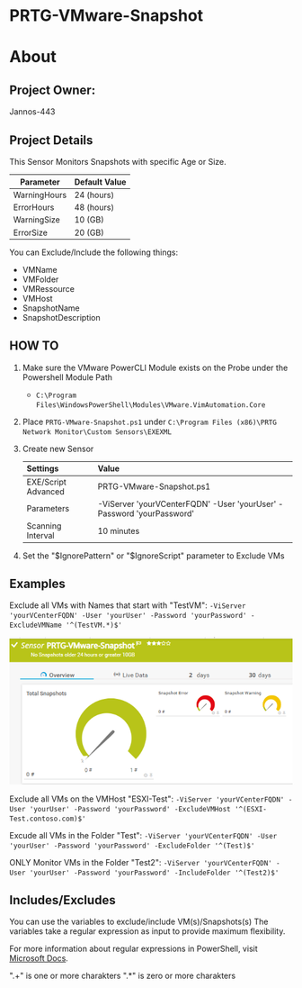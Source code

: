 # PRTG-VMware-Snapshot
# About

## Project Owner:

Jannos-443

## Project Details

This Sensor Monitors Snapshots with specific Age or Size.

| Parameter | Default Value |
| --- | --- |
| WarningHours | 24 (hours) |
| ErrorHours | 48 (hours) |
| WarningSize | 10 (GB) |
| ErrorSize | 20 (GB) |

You can Exclude/Include the following things:
 - VMName
 - VMFolder
 - VMRessource
 - VMHost
 - SnapshotName
 - SnapshotDescription

## HOW TO

1. Make sure the VMware PowerCLI Module exists on the Probe under the Powershell Module Path
   - `C:\Program Files\WindowsPowerShell\Modules\VMware.VimAutomation.Core`


2. Place `PRTG-VMware-Snapshot.ps1` under `C:\Program Files (x86)\PRTG Network Monitor\Custom Sensors\EXEXML`

3. Create new Sensor

   | Settings | Value |
   | --- | --- |
   | EXE/Script Advanced | PRTG-VMware-Snapshot.ps1 |
   | Parameters | -ViServer 'yourVCenterFQDN' -User 'yourUser' -Password 'yourPassword' |
   | Scanning Interval | 10 minutes |


4. Set the "$IgnorePattern" or "$IgnoreScript" parameter to Exclude VMs



## Examples

Exclude all VMs with Names that start with "TestVM": `-ViServer 'yourVCenterFQDN' -User 'yourUser' -Password 'yourPassword' -ExcludeVMName '^(TestVM.*)$'`

![PRTG-VMware-Snapshot](media/test.png)

Exclude all VMs on the VMHost "ESXI-Test": `-ViServer 'yourVCenterFQDN' -User 'yourUser' -Password 'yourPassword' -ExcludeVMHost '^(ESXI-Test.contoso.com)$'`

Excude all VMs in the Folder "Test": `-ViServer 'yourVCenterFQDN' -User 'yourUser' -Password 'yourPassword' -ExcludeFolder '^(Test)$'`

ONLY Monitor VMs in the Folder "Test2": `-ViServer 'yourVCenterFQDN' -User 'yourUser' -Password 'yourPassword' -IncludeFolder '^(Test2)$'`

## Includes/Excludes

You can use the variables to exclude/include VM(s)/Snapshots(s) 
The variables take a regular expression as input to provide maximum flexibility.

For more information about regular expressions in PowerShell, visit [Microsoft Docs](https://docs.microsoft.com/en-us/powershell/module/microsoft.powershell.core/about/about_regular_expressions).

".+" is one or more charakters
".*" is zero or more charakters
